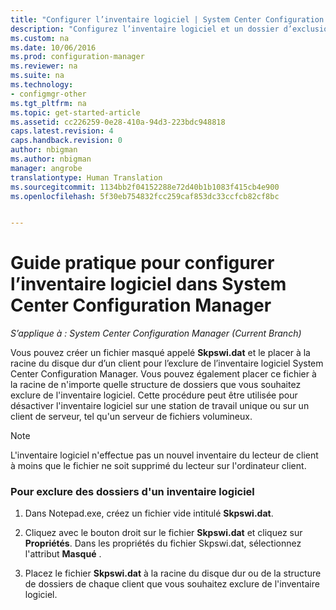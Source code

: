 ```yaml
---
title: "Configurer l’inventaire logiciel | System Center Configuration Manager"
description: "Configurez l’inventaire logiciel et un dossier d’exclusion de l’inventaire dans System Center Configuration Manager."
ms.custom: na
ms.date: 10/06/2016
ms.prod: configuration-manager
ms.reviewer: na
ms.suite: na
ms.technology:
- configmgr-other
ms.tgt_pltfrm: na
ms.topic: get-started-article
ms.assetid: cc226259-0e28-410a-94d3-223bdc948818
caps.latest.revision: 4
caps.handback.revision: 0
author: nbigman
ms.author: nbigman
manager: angrobe
translationtype: Human Translation
ms.sourcegitcommit: 1134bb2f04152288e72d40b1b1083f415cb4e900
ms.openlocfilehash: 5f30eb754832fcc259caf853dc33ccfcb82cf8bc


---
```

# <a name="how-to-configure-software-inventory-in-system-center-configuration-manager"></a>Guide pratique pour configurer l’inventaire logiciel dans System Center Configuration Manager

*S’applique à : System Center Configuration Manager (Current Branch)*

Vous pouvez créer un fichier masqué appelé **Skpswi.dat** et le placer à la racine du disque dur d’un client pour l’exclure de l’inventaire logiciel System Center Configuration Manager. Vous pouvez également placer ce fichier à la racine de n'importe quelle structure de dossiers que vous souhaitez exclure de l'inventaire logiciel. Cette procédure peut être utilisée pour désactiver l'inventaire logiciel sur une station de travail unique ou sur un client de serveur, tel qu'un serveur de fichiers volumineux.  

> [!NOTE]  
>  L'inventaire logiciel n'effectue pas un nouvel inventaire du lecteur de client à moins que le fichier ne soit supprimé du lecteur sur l'ordinateur client.  

### <a name="to-exclude-folders-from-software-inventory"></a>Pour exclure des dossiers d'un inventaire logiciel  

1.  Dans Notepad.exe, créez un fichier vide intitulé **Skpswi.dat**.  

2.  Cliquez avec le bouton droit sur le fichier **Skpswi.dat** et cliquez sur **Propriétés**. Dans les propriétés du fichier Skpswi.dat, sélectionnez l'attribut **Masqué** .  

3.  Placez le fichier **Skpswi.dat** à la racine du disque dur ou de la structure de dossiers de chaque client que vous souhaitez exclure de l'inventaire logiciel.  



<!--HONumber=Nov16_HO1-->


